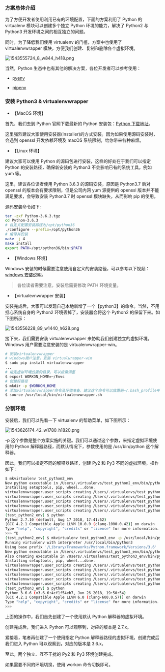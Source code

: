 ### 方案总体介绍

为了方便开发者使用利用已有的环境配置，下面的方案利用了 Python 的 virtualenv 模块可以创建多个独立 Python 环境的能力，解决了 Python2 与 Python3 开发环境之间的相互独立的问题。

同时，为了降低我们使用 virtualenv 的门槛，方案中也使用了 virtualenvwrapper 模块，方便我们创建、复制和删除各个虚拟环境。

![1543555724_8_w844_h418.png](../assets/python2_3-struct.png)

当然，Python 生态中也有其他的解决方案，各位开发者可以参考使用：

- [pyenv](https://github.com/pyenv/pyenv)

- [pipenv](https://github.com/pypa/pipenv)

### 安装 Python3 & virtualenvwrapper

- 【MacOS 环境】

首先，我们去到 Python 官网下载最新的 Python 安装包：[Python 下载地址](https://www.python.org/downloads/)。

这里强烈建议大家使用安装器(Installer)的方式安装。因为如果使用源码安装时，会遇到 openssl 开发依赖环境及 macOS 系统限制，给你带来各种麻烦。

- 【Linux 环境】

建议大家可以使用 Python 的源码包进行安装，这样的好处在于我们可以指定 Python 的安装路径，确保新安装的 Python3 不会影响已有的系统工具，例如 yum 等。

这里，建议各位读者使用 Python 3.6.3 的源码安装，原因是 Python3.7 后对 openssl 的版本会有要求限制，但是公司内网 yum 源提供的 openssl 版本并不能满足要求，会导致安装 Python3.7 时 openssl 模块缺失，从而影响 pip 的使用。

源码安装命令如下:

```bash
tar -zxf Python-3.6.3.tgz
cd Python-3.6.3
# 自定义配置安装路径为/opt/python36
./configure --prefix=/opt/python36
# 编译并安装
make -j 4
make install
export PATH=/opt/python36/bin:$PATH
```

- 【Windows 环境】

Windows 安装的时候需要注意使用自定义的安装路径，可以参考以下视频：[windows 安装说明](https://www.youtube.com/watch?v=V_ACbv4329E)。

> 各位读者需要注意，安装后需要修改 PATH 环境变量。

- 【virtualevnwrapper 安装】

安装完成后，大家可以发现自己本地新增了一个【python3】的命令。当然，不用担心系统自身的 Python2 环境丢掉了，安装器会将这个 Python2 的保留下来。如下图所示：

![1543556228_89_w1440_h628.png](../assets/python2_3-which.png)

接下来，我们需要安装 virtualenvwrapper 来协助我们创建独立的虚拟环境。Windows 用户需要注意安装的是 virtualenvwrapper-win。

```bash
# 安装virtualenvwrapper
# windows用户注意，安装 virtualwrapper-win
$ sudo pip install virtualenvwrapper
...
# 指定虚拟环境放置的目录，可以按需调整
$ export WORKON_HOME=~/Envs
# 创建好路径
$ mkdir -p $WORKON_HOME
# 添加virtualenvwrapper命令及环境准备，建议这个命令可以放置到~/.bash_profile中
$ source /usr/local/bin/virtualenvwrapper.sh
```

### 分割环境

安装后，我们可以先看一下 virtualenv 的帮助菜单，如下图所示：

![1543626174_42_w1780_h1820.png](../assets/python2_3-option.png)

-p 这个参数是整个方案实施的关键。我们可以通过这个参数，来指定虚拟环境使用的 Python 解释器路径，而默认情况下，参数使用的是 /usr/bin/python 这个解释器。

因此，我们可以指定不同的解释器路径，创建 Py2 和 Py3 不同的虚拟环境。操作如下：

```bash
$ mkvirtualenv test_python2_env
New python executable in /Users/.virtualenvs/test_python2_env/bin/python
Installing setuptools, pip, wheel...done.
virtualenvwrapper.user_scripts creating /Users/.virtualenvs/test_python2_env/bin/predeactivate
virtualenvwrapper.user_scripts creating /Users/.virtualenvs/test_python2_env/bin/postdeactivate
virtualenvwrapper.user_scripts creating /Users/.virtualenvs/test_python2_env/bin/preactivate
virtualenvwrapper.user_scripts creating /Users/.virtualenvs/test_python2_env/bin/postactivate
virtualenvwrapper.user_scripts creating /Users/.virtualenvs/test_python2_env/bin/get_env_details
(test_python2_env) $ python
Python 2.7.10 (default, Aug 17 2018, 17:41:52)
[GCC 4.2.1 Compatible Apple LLVM 10.0.0 (clang-1000.0.42)] on darwin
Type "help", "copyright", "credits" or "license" for more information.
>>> ^D
(test_python2_env) $ mkvirtualenv test_python3_env -p /usr/local/bin/python3
Running virtualenv with interpreter /usr/local/bin/python3
Using base prefix '/Library/Frameworks/Python.framework/Versions/3.6'
New python executable in /Users/.virtualenvs/test_python3_env/bin/python3
Also creating executable in /Users/.virtualenvs/test_python3_env/bin/python
Installing setuptools, pip, wheel...done.
virtualenvwrapper.user_scripts creating /Users/.virtualenvs/test_python3_env/bin/predeactivate
virtualenvwrapper.user_scripts creating /Users/.virtualenvs/test_python3_env/bin/postdeactivate
virtualenvwrapper.user_scripts creating /Users/.virtualenvs/test_python3_env/bin/preactivate
virtualenvwrapper.user_scripts creating /Users/.virtualenvs/test_python3_env/bin/postactivate
virtualenvwrapper.user_scripts creating /Users/.virtualenvs/test_python3_env/bin/get_env_details
(test_python3_env) $ python
Python 3.6.6 (v3.6.6:4cf1f54eb7, Jun 26 2018, 19:50:54)
[GCC 4.2.1 Compatible Apple LLVM 6.0 (clang-600.0.57)] on darwin
Type "help", "copyright", "credits" or "license" for more information.
>>>
```

上面的操作中，我们首先创建了一个使用默认 Python 解释器的虚拟环境。

创建完成后，我们进入 Python 可以观察到，对应的版本是 2.7.x。

紧接着，笔者再创建了一个使用指定 Python 解释器路径的虚拟环境，创建完成后我们进入 Python 可以观察到，对应的版本是 3.6.x。

至此，两个独立、互不干扰的 Py2 和 Py3 环境创建完成。

如果需要不同的环境切换，使用 workon 命令切换即可。
